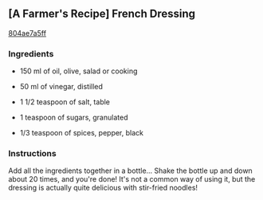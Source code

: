 ## [A Farmer's Recipe] French Dressing

[804ae7a5ff](https://cookpad.com/us/recipes/156566-a-farmers-recipe-french-dressing)

### Ingredients

 - 150 ml of oil, olive, salad or cooking

 - 50 ml of vinegar, distilled

 - 1 1/2 teaspoon of salt, table

 - 1 teaspoon of sugars, granulated

 - 1/3 teaspoon of spices, pepper, black

### Instructions

Add all the ingredients together in a bottle... Shake the bottle up and down about 20 times, and you're done! It's not a common way of using it, but the dressing is actually quite delicious with stir-fried noodles!